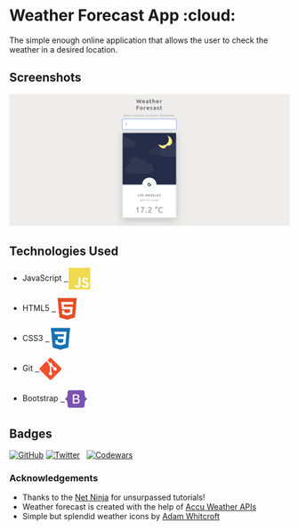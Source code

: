 <h1> Weather Forecast App :cloud: </h1>

The simple enough online application that allows the user to check the weather in a desired location.

<h2> Screenshots </h2>

![App Screenshot](weather-app.png)

<h2> Technologies Used </h2>

- JavaScript
  <a href="https://developer.mozilla.org/ru/docs/Learn/Getting_started_with_the_web/CSS_basics" target="_blank" rel="noreferrer"> &nbsp; <img src="https://github.com/devicons/devicon/blob/1119b9f84c0290e0f0b38982099a2bd027a48bf1/icons/javascript/javascript-plain.svg" alt="javascript" width="40" height="40" align="center"/> </a>

- HTML5
  <a href="https://developer.mozilla.org/ru/docs/Web/HTML" target="_blank" rel="noreferrer"> &nbsp; <img src="https://github.com/devicons/devicon/blob/1119b9f84c0290e0f0b38982099a2bd027a48bf1/icons/html5/html5-plain.svg" alt="html" width="40" height="40" align="center"/> </a>

- CSS3
  <a href="https://developer.mozilla.org/ru/docs/Web/JavaScript" target="_blank" rel="noreferrer"> &nbsp; <img src="https://github.com/devicons/devicon/blob/1119b9f84c0290e0f0b38982099a2bd027a48bf1/icons/css3/css3-plain.svg" alt="css" width="40" height="40" align="center"/> </a>

- Git
  <a href="https://git-scm.com/" target="_blank" rel="noreferrer"> &nbsp; <img src="https://github.com/devicons/devicon/blob/1119b9f84c0290e0f0b38982099a2bd027a48bf1/icons/git/git-plain.svg" alt="git" width="40" height="40" align="center"/> </a>

- Bootstrap
  <a href="https://getbootstrap.com/" target="\_blank" rel="noreferrer"> &nbsp; <img src="https://github.com/devicons/devicon/blob/1119b9f84c0290e0f0b38982099a2bd027a48bf1/icons/bootstrap/bootstrap-plain.svg" alt="git" width="40" height="40" align="center"/> </a>

<h2> Badges </h2>

[![GitHub](https://img.shields.io/github/followers/grinushka?style=social)](https://github.com/grinushka)
[![Twitter](https://img.shields.io/twitter/follow/grinushka)](https://twitter.com/grinushka)
&nbsp;
[![Codewars](https://img.shields.io/badge/Codewars-grinushka-red)](https://www.codewars.com/users/grinushka)
&nbsp;

<h3> Acknowledgements </h3>

- Thanks to the [Net Ninja](https://netninja.dev/) for unsurpassed tutorials!
- Weather forecast is created with the help of [Accu Weather APIs](https://developer.accuweather.com/)
- Simple but splendid weather icons by [Adam Whitcroft](https://adamwhitcroft.com/)
